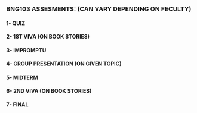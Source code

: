 ### BNG103 ASSESMENTS: (CAN VARY DEPENDING ON FECULTY)
#### 1- QUIZ
#### 2- 1ST VIVA (ON BOOK STORIES)
#### 3- IMPROMPTU
#### 4- GROUP PRESENTATION (ON GIVEN TOPIC)
#### 5- MIDTERM
#### 6- 2ND VIVA (ON BOOK STORIES)
#### 7- FINAL
